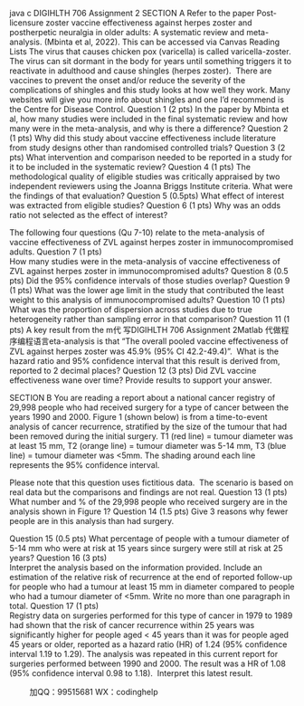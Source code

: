 java c
DIGIHLTH 706 Assignment 2
SECTION A
Refer to the paper Post-licensure zoster vaccine effectiveness against herpes zoster and postherpetic neuralgia in older adults: A systematic review and meta-analysis. (Mbinta et al, 2022). This can be accessed via Canvas Reading Lists 
The virus that causes chicken pox (varicella) is called varicella-zoster. The virus can sit dormant in the body for years until something triggers it to reactivate in adulthood and cause shingles (herpes zoster).  There are vaccines to prevent the onset and/or reduce the severity of the complications of shingles and this study looks at how well they work.
Many websites will give you more info about shingles and one I’d recommend is the Centre for Disease Control.
Question 1 (2 pts) 
In the paper by Mbinta et al, how many studies were included in the final systematic review and how many were in the meta-analysis, and why is there a difference?
Question 2  (1 pts) 
Why did this study about vaccine effectiveness include literature from study designs other than randomised controlled trials?
Question 3 (2 pts) 
What intervention and comparison needed to be reported in a study for it to be included in the systematic review?
Question 4 (1 pts) 
The methodological quality of eligible studies was critically appraised by two independent reviewers using the Joanna Briggs Institute criteria. What were the findings of that evaluation?
Question 5 (0.5pts) 
What effect of interest was extracted from eligible studies?
Question 6 (1 pts) 
Why was an odds ratio not selected as the effect of interest?

The following four questions (Qu 7-10) relate to the meta-analysis of vaccine effectiveness of ZVL against herpes zoster in immunocompromised adults. 
Question 7 (1 pts)  
How many studies were in the meta-analysis of vaccine effectiveness of ZVL against herpes zoster in immunocompromised adults?
Question 8 (0.5 pts) 
Did the 95% confidence intervals of those studies overlap?
Question 9 (1 pts) 
What was the lower age limit in the study that contributed the least weight to this analysis of immunocompromised adults?
Question 10 (1 pts) 
What was the proportion of dispersion across studies due to true heterogeneity rather than sampling error in that comparison?
Question 11 (1 pts) 
A key result from the m代 写DIGIHLTH 706 Assignment 2Matlab
代做程序编程语言eta-analysis is that “The overall pooled vaccine effectiveness of ZVL against herpes zoster was 45.9% (95% CI 42.2-49.4)”.  What is the hazard ratio and 95% confidence interval that this result is derived from, reported to 2 decimal places?
Question 12 (3 pts) 
Did ZVL vaccine effectiveness wane over time? Provide results to support your answer.

SECTION B 
You are reading a report about a national cancer registry of 29,998 people who had received surgery for a type of cancer between the years 1990 and 2000. 
Figure 1 (shown below) is from a time-to-event analysis of cancer recurrence, stratified by the size of the tumour that had been removed during the initial surgery.
T1 (red line) = tumour diameter was at least 15 mm, T2 (orange line) = tumour diameter was 5-14 mm, T3 (blue line) = tumour diameter was <5mm. The shading around each line represents the 95% confidence interval. 

Please note that this question uses fictitious data.  The scenario is based on real data but the comparisons and findings are not real.
Question 13 (1 pts) 
What number and % of the 29,998 people who received surgery are in the analysis shown in Figure 1?
Question 14 (1.5 pts) 
Give 3 reasons why fewer people are in this analysis than had surgery.

Question 15 (0.5 pts) 
What percentage of people with a tumour diameter of 5-14 mm who were at risk at 15 years since surgery were still at risk at 25 years?
Question 16 (3 pts)  
Interpret the analysis based on the information provided. Include an estimation of the relative risk of recurrence at the end of reported follow-up for people who had a tumour at least 15 mm in diameter compared to people who had a tumour diameter of <5mm. 
Write no more than one paragraph in total.
Question 17 (1 pts)  
Registry data on surgeries performed for this type of cancer in 1979 to 1989 had shown that the risk of cancer recurrence within 25 years was significantly higher for people aged < 45 years than it was for people aged 45 years or older, reported as a hazard ratio (HR) of 1.24 (95% confidence interval 1.19 to 1.29).
The analysis was repeated in this current report for surgeries performed between 1990 and 2000. The result was a HR of 1.08 (95% confidence interval 0.98 to 1.18).  Interpret this latest result.



         
加QQ：99515681  WX：codinghelp
